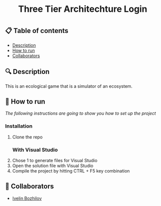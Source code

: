 <h1 align="center"> Three Tier Architechture Login <h1>

## 📋 Table of contents
  - [Description](#description)
  - [How to run](#install)
  - [Collaborators](#collaborators)

## 🔍 Description <a name="description"></a>
<p> This is an ecological game that is a simulator of an ecosystem. </p>

## 🚀 How to run <a name="install"></a>
*The following instructions are going to show you how to set up the project*
### Installation
  1. Clone the repo
     ### With Visual Studio
  2. Chose 1 to generate files for Visual Studio
  3. Open the solution file with Visual Studio
  4. Compile the project by hitting CTRL + F5 key combination

## 🧑 Collaborators <a name="collaborators"></a>
- [Ivelin Bozhilov](https://github.com/IIBozhilov21)
